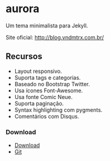aurora
=====

Um tema minimalista para Jekyll.

Site oficial: http://blog.vndmtrx.com.br/

## Recursos
- Layout responsivo.
- Suporta tags e categorias.
- Baseado no Bootstrap Twitter.
- Usa ícones Font-Awesome.
- Usa fonte Comic Neue.
- Suporta paginação.
- Syntax highlighting com pygments.
- Comentários com Disqus.


### Download
* [Download](https://github.com/vndmtrx/aurora/)
* [Git](git@github.com:vndmtrx/aurora.git)
